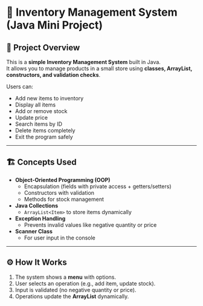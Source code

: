 # 🛒 Inventory Management System (Java Mini Project)

## 📌 Project Overview
This is a **simple Inventory Management System** built in Java.  
It allows you to manage products in a small store using **classes, ArrayList, constructors, and validation checks**.

Users can:
- Add new items to inventory
- Display all items
- Add or remove stock
- Update price
- Search items by ID
- Delete items completely
- Exit the program safely

---

## 🏗️ Concepts Used
- **Object-Oriented Programming (OOP)**
  - Encapsulation (fields with private access + getters/setters)
  - Constructors with validation
  - Methods for stock management
- **Java Collections**
  - `ArrayList<Item>` to store items dynamically
- **Exception Handling**
  - Prevents invalid values like negative quantity or price
- **Scanner Class**
  - For user input in the console

---

## ⚙️ How It Works
1. The system shows a **menu** with options.  
2. User selects an operation (e.g., add item, update stock).  
3. Input is validated (no negative quantity or price).  
4. Operations update the **ArrayList<Item>** dynamically.
